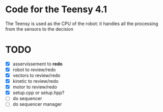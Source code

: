 # Code for the Teensy 4.1

The Teensy is used as the CPU of the robot: it handles all the processing from the sensors to the decision

# TODO

- [x] asservissement to **redo**
- [x] robot to review/redo
- [x] vectors to review/redo
- [x] kinetic to review/redo
- [x] motor to review/redo
- [x] setup.cpp or setup.hpp?
- [ ] do sequencer
- [ ] do sequencer manager

